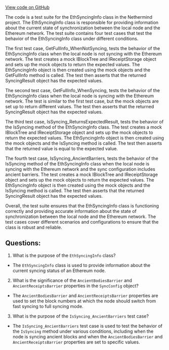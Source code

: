 [View code on GitHub](https://github.com/NethermindEth/nethermind/src/Nethermind/Nethermind.Facade.Test/Eth/EthSyncingInfoTests.cs)

The code is a test suite for the EthSyncingInfo class in the Nethermind project. The EthSyncingInfo class is responsible for providing information about the current state of synchronization between the local node and the Ethereum network. The test suite contains four test cases that test the behavior of the EthSyncingInfo class under different conditions.

The first test case, GetFullInfo_WhenNotSyncing, tests the behavior of the EthSyncingInfo class when the local node is not syncing with the Ethereum network. The test creates a mock IBlockTree and IReceiptStorage object and sets up the mock objects to return the expected values. The EthSyncingInfo object is then created using the mock objects and the GetFullInfo method is called. The test then asserts that the returned SyncingResult object has the expected values.

The second test case, GetFullInfo_WhenSyncing, tests the behavior of the EthSyncingInfo class when the local node is syncing with the Ethereum network. The test is similar to the first test case, but the mock objects are set up to return different values. The test then asserts that the returned SyncingResult object has the expected values.

The third test case, IsSyncing_ReturnsExpectedResult, tests the behavior of the IsSyncing method of the EthSyncingInfo class. The test creates a mock IBlockTree and IReceiptStorage object and sets up the mock objects to return the expected values. The EthSyncingInfo object is then created using the mock objects and the IsSyncing method is called. The test then asserts that the returned value is equal to the expected value.

The fourth test case, IsSyncing_AncientBarriers, tests the behavior of the IsSyncing method of the EthSyncingInfo class when the local node is syncing with the Ethereum network and the sync configuration includes ancient barriers. The test creates a mock IBlockTree and IReceiptStorage object and sets up the mock objects to return the expected values. The EthSyncingInfo object is then created using the mock objects and the IsSyncing method is called. The test then asserts that the returned SyncingResult object has the expected values.

Overall, the test suite ensures that the EthSyncingInfo class is functioning correctly and providing accurate information about the state of synchronization between the local node and the Ethereum network. The test cases cover different scenarios and configurations to ensure that the class is robust and reliable.
## Questions: 
 1. What is the purpose of the `EthSyncingInfo` class?
- The `EthSyncingInfo` class is used to provide information about the current syncing status of an Ethereum node.

2. What is the significance of the `AncientBodiesBarrier` and `AncientReceiptsBarrier` properties in the `SyncConfig` object?
- The `AncientBodiesBarrier` and `AncientReceiptsBarrier` properties are used to set the block numbers at which the node should switch from fast syncing to full syncing mode.

3. What is the purpose of the `IsSyncing_AncientBarriers` test case?
- The `IsSyncing_AncientBarriers` test case is used to test the behavior of the `IsSyncing` method under various conditions, including when the node is syncing ancient blocks and when the `AncientBodiesBarrier` and `AncientReceiptsBarrier` properties are set to specific values.